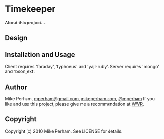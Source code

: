 Timekeeper
=========

About this project...


Design
------------


Installation and Usage
------------------------

Client requires 'faraday', 'typhoeus' and 'yajl-ruby'.  Server requires 'mongo' and 'bson_ext'.


Author
----------

Mike Perham, mperham@gmail.com, [mikeperham.com](http://mikeperham.com), [@mperham](http://twitter.com/mperham)  If you like and use this project, please give me a recommendation at [WWR](http://workingwithrails.com/person/10797-mike-perham).


Copyright
-----------

Copyright (c) 2010 Mike Perham. See LICENSE for details.
